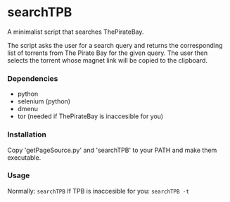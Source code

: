 # searchTPB

A minimalist script that searches ThePirateBay.

The script asks the user for a search query and returns the corresponding list of torrents from The Pirate Bay for the given query. The user then selects the torrent whose magnet link will be copied to the clipboard.

### Dependencies
- python
- selenium (python)
- dmenu
- tor (needed if ThePirateBay is inaccesible for you)

### Installation
Copy 'getPageSource.py' and 'searchTPB' to your PATH and make them executable.

### Usage
Normally: `searchTPB`
If TPB is inaccesible for you: `searchTPB -t`
